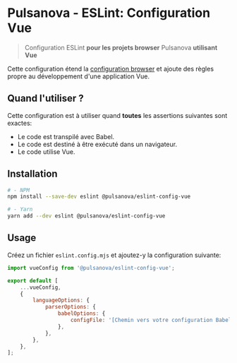 # Pulsanova - ESLint: Configuration Vue

> Configuration ESLint __pour les projets browser__ Pulsanova __utilisant Vue__

Cette configuration étend la [configuration browser](../browser) et ajoute des règles propre
au développement d'une application Vue.

## Quand l'utiliser ?

Cette configuration est à utiliser quand __toutes__ les assertions suivantes sont exactes:
- Le code est transpilé avec Babel.
- Le code est destiné à être exécuté dans un navigateur.
- Le code utilise Vue.

## Installation

```bash
# - NPM
npm install --save-dev eslint @pulsanova/eslint-config-vue

# - Yarn
yarn add --dev eslint @pulsanova/eslint-config-vue
```

## Usage

Créez un fichier `eslint.config.mjs` et ajoutez-y la configuration suivante:

```js
import vueConfig from '@pulsanova/eslint-config-vue';

export default [
    ...vueConfig,
    {
        languageOptions: {
            parserOptions: {
                babelOptions: {
                    configFile: '[Chemin vers votre configuration Babel]',
                },
            },
        },
    },
];
```
